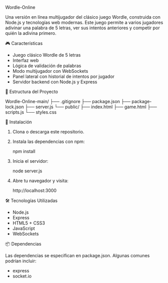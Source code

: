 Wordle-Online

Una versión en línea multijugador del clásico juego Wordle, construida con Node.js y tecnologías web modernas. Este juego permite a varios jugadores adivinar una palabra de 5 letras, ver sus intentos anteriores y competir por quién la adivina primero.

🎮 Características

- Juego clásico Wordle de 5 letras
- Interfaz web
- Lógica de validación de palabras
- Modo multijugador con WebSockets
- Panel lateral con historial de intentos por jugador
- Servidor backend con Node.js y Express

📁 Estructura del Proyecto

Wordle-Online-main/
├── .gitignore
├── package.json
├── package-lock.json
├── server.js
└── public/
    ├── index.html
    ├── game.html
    ├── scripts.js
    └── styles.css

🚀 Instalación

1. Clona o descarga este repositorio.

2. Instala las dependencias con npm:

   npm install

3. Inicia el servidor:

   node server.js

4. Abre tu navegador y visita:

   http://localhost:3000

🛠️ Tecnologías Utilizadas

- Node.js
- Express
- HTML5 + CSS3
- JavaScript
- WebSockets

📦 Dependencias

Las dependencias se especifican en package.json. Algunas comunes podrían incluir:

- express
- socket.io 

